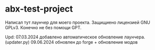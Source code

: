 # abx-test-project
Написал тут лаунчер для моего проекта. Защищиено лицензией GNU GPLv3. 
Конечно не без помощи GPT.

Upd: 07.03.2024 добавлено автоматическое обновление лаунчера. (updater.py)
09.06.2024 обновлен до forge + обновление модов
